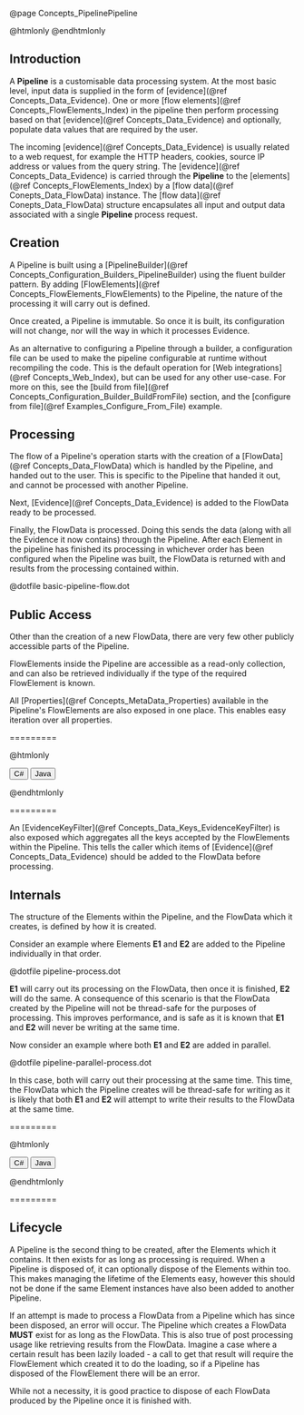 @page Concepts_PipelinePipeline

@htmlonly <script type="text/javascript" src="examplegrabber.js"></script> @endhtmlonly


## Introduction

A **Pipeline** is a customisable data processing system. At the most basic level, input data is 
supplied in the form of [evidence](@ref Concepts_Data_Evidence). 
One or more [flow elements](@ref Concepts_FlowElements_Index) in the pipeline then perform processing 
based on that [evidence](@ref Concepts_Data_Evidence) and optionally, populate data values that 
are required by the user.

The incoming [evidence](@ref Concepts_Data_Evidence) is usually related to a web request, for example 
the HTTP headers, cookies, source IP address or values from the query string.
The [evidence](@ref Concepts_Data_Evidence) is carried through the **Pipeline** to the 
[elements](@ref Concepts_FlowElements_Index) by a [flow data](@ref Conepts_Data_FlowData) instance. 
The [flow data](@ref Conepts_Data_FlowData) structure encapsulates all input and output data associated 
with a single **Pipeline** process request.


## Creation

A Pipeline is built using a [PipelineBuilder](@ref Concepts_Configuration_Builders_PipelineBuilder)
using the fluent builder pattern. By adding [FlowElements](@ref Concepts_FlowElements_FlowElements)
to the Pipeline, the nature of the processing it will carry out is defined.

Once created, a Pipeline is immutable. So once it is built, its configuration will not change, nor
will the way in which it processes Evidence.

As an alternative to configuring a Pipeline through a builder, a configuration file can be used to make 
the pipeline configurable at runtime without recompiling the code. This is the default operation for 
[Web integrations](@ref Concepts_Web_Index), but can be used for any other use-case. 
For more on this, see the [build from file](@ref Concepts_Configuration_Builder_BuildFromFile) section, 
and the [configure from file](@ref Examples_Configure_From_File) example.


## Processing

The flow of a Pipeline's operation starts with the creation of a [FlowData](@ref Concepts_Data_FlowData)
which is handled by the Pipeline, and handed out to the user. This is specific to the Pipeline
that handed it out, and cannot be processed with another Pipeline.

Next, [Evidence](@ref Concepts_Data_Evidence) is added to the FlowData ready to be processed.

Finally, the FlowData is processed. Doing this sends the data (along with all the Evidence it
now contains) through the Pipeline. After each Element in the pipeline has finished its processing in
whichever order has been configured when the Pipeline was built, the FlowData is returned with and
results from the processing contained within.


@dotfile basic-pipeline-flow.dot

## Public Access

Other than the creation of a new FlowData, there are very few other publicly accessible parts
of the Pipeline.

FlowElements inside the Pipeline are accessible as a read-only collection, and can also be retrieved
individually if the type of the required FlowElement is known.

All [Properties](@ref Concepts_MetaData_Properties) available in the Pipeline's FlowElements are also
exposed in one place. This enables easy iteration over all properties.

=========

@htmlonly

<button class="b-btn b-btn--secondary iterPropertiesBtn" onclick="grabSnippet(this, 'pipeline-dotnet', '_snippets.html', 'iter-properties', 'iterPropertiesBtn', 'iter-properties-eg')">C#</button>
<button class="b-btn b-btn--secondary iterPropertiesBtn" onclick="grabSnippet(this, 'pipeline-java', '_snippets.html', 'iter-properties', 'iterPropertiesBtn', 'iter-properties-eg')">Java</button>
<div id="iter-properties-eg"></div>

@endhtmlonly

=========

An [EvidenceKeyFilter](@ref Concepts_Data_Keys_EvidenceKeyFilter) is also exposed which aggregates
all the keys accepted by the FlowElements within the Pipeline. This tells the caller which items
of [Evidence](@ref Concepts_Data_Evidence) should be added to the FlowData before processing.


## Internals

The structure of the Elements within the Pipeline, and the FlowData which it creates, is defined
by how it is created.

Consider an example where Elements **E1** and **E2** are added to the Pipeline individually in that
order.

@dotfile pipeline-process.dot

**E1** will carry out its processing on the FlowData, then once it is finished, **E2** will
do the same. A consequence of this scenario is that the FlowData created by the Pipeline will not be
thread-safe for the purposes of processing. This improves performance, and is safe as it is known
that **E1** and **E2** will never be writing at the same time.

Now consider an example where both **E1** and **E2** are added in parallel.

@dotfile pipeline-parallel-process.dot

In this case, both will carry out their processing at the same time. This time, the FlowData
which the Pipeline creates will be thread-safe for writing as it is likely that both **E1** and
**E2** will attempt to write their results to the FlowData at the same time.

=========

@htmlonly

<button class="b-btn b-btn--secondary configBtn" onclick="grabSnippet(this, 'pipeline-dotnet', '_snippets.html', 'build-pipeline-cs', 'configBtn', 'config-eg')">C#</button>
<button class="b-btn b-btn--secondary configBtn" onclick="grabSnippet(this, 'pipeline-java', '_snippets.html', 'build-pipeline-java', 'configBtn', 'config-eg')">Java</button>
<div id="config-eg"></div>

@endhtmlonly

=========


## Lifecycle

A Pipeline is the second thing to be created, after the Elements which it contains. It then exists for
as long as processing is required. When a Pipeline is disposed of, it can optionally dispose
of the Elements within too. This makes managing the lifetime of the Elements easy, however this
should not be done if the same Element instances have also been added to another Pipeline.

If an attempt is made to process a FlowData from a Pipeline which has since been disposed, an error
will occur. The Pipeline which creates a FlowData **MUST** exist for as long as the FlowData. This
is also true of post processing usage like retrieving results from the FlowData. Imagine a case
where a certain result has been lazily loaded - a call to get that result will require the FlowElement
which created it to do the loading, so if a Pipeline has disposed of the FlowElement there will be an error.

While not a necessity, it is good practice to dispose of each FlowData produced by the Pipeline once
it is finished with.
